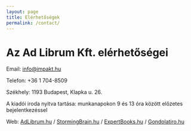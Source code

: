 ```yaml
---
layout: page
title: Elérhetőségek
permalink: /contact/
---
```

# Az Ad Librum Kft. elérhetőségei

Email: info@impakt.hu

Telefon: +36 1 704-8509

Székhely: 1193 Budapest, Klapka u. 26.

A kiadói iroda nyitva tartása: munkanapokon 9 és 13 óra között előzetes bejelentkezéssel

Web: [AdLibrum.hu](http://adlibrum.hu/) / [StormingBrain.hu](http://stormingbrain.hu/) / [ExpertBooks.hu](http://expertbooks.hu/) / [Gondolatiro.hu](http://gondolatiro.hu/)